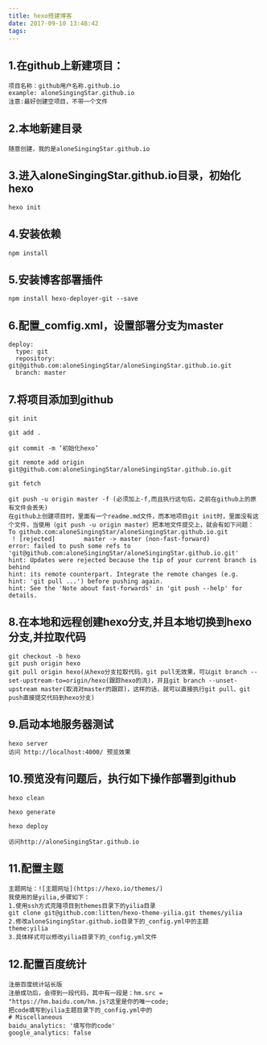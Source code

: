 ```yaml
---
title: hexo搭建博客
date: 2017-09-10 13:48:42
tags:
---
```


## 1.在github上新建项目：
```
项目名称：github用户名称.github.io
example: aloneSingingStar.github.io
注意:最好创建空项目，不带一个文件
```

## 2.本地新建目录
```
随意创建，我的是aloneSingingStar.github.io
```

## 3.进入aloneSingingStar.github.io目录，初始化hexo
```
hexo init
```

## 4.安装依赖
```
npm install
```

## 5.安装博客部署插件
```
npm install hexo-deployer-git --save
```

## 6.配置_comfig.xml，设置部署分支为master
```
deploy:
  type: git
  repository: git@github.com:aloneSingingStar/aloneSingingStar.github.io.git
  branch: master
```

## 7.将项目添加到github
```
git init

git add .

git commit -m ‘初始化hexo’

git remote add origin git@github.com:aloneSingingStar/aloneSingingStar.github.io.git

git fetch

git push -u origin master -f (必须加上-f,而且执行这句后，之前在github上的原有文件会丢失)
在github上创建项目时，里面有一个readme.md文件，而本地项目git init时，里面没有这个文件，当使用（git push -u origin master）把本地文件提交上，就会有如下问题：
To github.com:aloneSingingStar/aloneSingingStar.github.io.git
 ! [rejected]        master -> master (non-fast-forward)
error: failed to push some refs to 'git@github.com:aloneSingingStar/aloneSingingStar.github.io.git'
hint: Updates were rejected because the tip of your current branch is behind
hint: its remote counterpart. Integrate the remote changes (e.g.
hint: 'git pull ...') before pushing again.
hint: See the 'Note about fast-forwards' in 'git push --help' for details.
```

## 8.在本地和远程创建hexo分支,并且本地切换到hexo分支,并拉取代码
```
git checkout -b hexo
git push origin hexo
git pull origin hexo(从hexo分支拉取代码，git pull无效果，可以git branch --set-upstream-to=origin/hexo(跟踪hexo的流)，并且git branch --unset-upstream master(取消对master的跟踪)，这样的话，就可以直接执行git pull、git push直接提交代码到hexo分支)
```

## 9.启动本地服务器测试
```
hexo server
访问 http://localhost:4000/ 预览效果
```

## 10.预览没有问题后，执行如下操作部署到github
```
hexo clean

hexo generate

hexo deploy

访问http://aloneSingingStar.github.io
```

## 11.配置主题
```
主题网址：![主题网址](https://hexo.io/themes/)
我使用的是yilia,步骤如下：
1.使用ssh方式克隆项目到themes目录下的yilia目录
git clone git@github.com:litten/hexo-theme-yilia.git themes/yilia
2.修改aloneSingingStar.github.io目录下的_config.yml中的主题
theme:yilia
3.具体样式可以修改yilia目录下的_config.yml文件
```

## 12.配置百度统计
```
注册百度统计站长版
注册成功后，会得到一段代码，其中有一段是：hm.src = "https://hm.baidu.com/hm.js?这里是你的唯一code;
把code填写到yilia主题目录下的_config.yml中的
# Miscellaneous
baidu_analytics: '填写你的code'
google_analytics: false
```